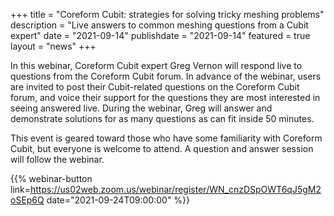 +++
title = "Coreform Cubit: strategies for solving tricky meshing problems"
description = "Live answers to common meshing questions from a Cubit expert"
date = "2021-09-14"
publishdate = "2021-09-14"
featured = true
layout = "news"
+++

In this webinar, Coreform Cubit expert Greg Vernon will respond live to questions from the Coreform Cubit forum. In advance of the webinar, users are invited to post their Cubit-related questions on the Coreform Cubit forum, and voice their support for the questions they are most interested in seeing answered live. During the webinar, Greg will answer and demonstrate solutions for as many questions as can fit inside 50 minutes.

This event is geared toward those who have some familiarity with Coreform Cubit, but everyone is welcome to attend. A question and answer session will follow the webinar.

{{% webinar-button link=https://us02web.zoom.us/webinar/register/WN_cnzDSpOWT6qJ5gM2oSEp6Q date="2021-09-24T09:00:00" %}}
